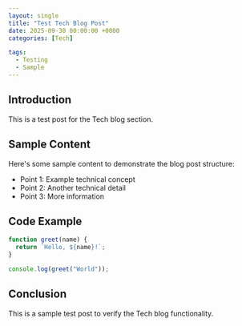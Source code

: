 ```yaml
---
layout: single
title: "Test Tech Blog Post"
date: 2025-09-30 00:00:00 +0000
categories: [Tech]

tags:
  - Testing
  - Sample
---
```


## Introduction

This is a test post for the Tech blog section.

## Sample Content

Here's some sample content to demonstrate the blog post structure:

- Point 1: Example technical concept
- Point 2: Another technical detail
- Point 3: More information

## Code Example

```javascript
function greet(name) {
  return `Hello, ${name}!`;
}

console.log(greet("World"));
```

## Conclusion

This is a sample test post to verify the Tech blog functionality.
